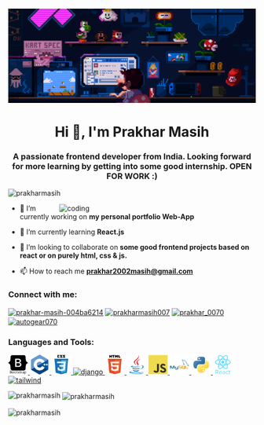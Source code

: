 ![logo](https://github.com/PrakharMasih/PrakharMasih/blob/main/mario.gif)
<h1 align="center">Hi 👋, I'm Prakhar Masih</h1>
<h3 align="center">A passionate frontend developer from India. Looking forward for more learning by getting into some good internship. OPEN FOR WORK :)</h3>

<p align="left"> <img src="https://komarev.com/ghpvc/?username=prakharmasih&label=Profile%20views&color=0e75b6&style=flat" alt="prakharmasih" /> </p>

<img width="400px" align="right" alt="coding" src="https://user-images.githubusercontent.com/98174080/221128846-98c1093b-31af-4bd9-b619-edad62afc062.gif" >

- 🔭 I’m currently working on **my personal portfolio Web-App**

- 🌱 I’m currently learning **React.js**

- 👯 I’m looking to collaborate on **some good frontend projects based on react or on purely html, css & js.**

- 📫 How to reach me **prakhar2002masih@gmail.com**

<h3 align="left">Connect with me:</h3>
<p align="left">
<a href="https://linkedin.com/in/prakhar-masih-004ba6214" target="blank"><img align="center" src="https://raw.githubusercontent.com/rahuldkjain/github-profile-readme-generator/master/src/images/icons/Social/linked-in-alt.svg" alt="prakhar-masih-004ba6214" height="30" width="40" /></a>
<a href="https://instagram.com/prakharmasih007" target="blank"><img align="center" src="https://raw.githubusercontent.com/rahuldkjain/github-profile-readme-generator/master/src/images/icons/Social/instagram.svg" alt="prakharmasih007" height="30" width="40" /></a>
<a href="https://www.leetcode.com/prakhar_0070" target="blank"><img align="center" src="https://raw.githubusercontent.com/rahuldkjain/github-profile-readme-generator/master/src/images/icons/Social/leet-code.svg" alt="prakhar_0070" height="30" width="40" /></a>
<a href="https://auth.geeksforgeeks.org/user/autogear070" target="blank"><img align="center" src="https://raw.githubusercontent.com/rahuldkjain/github-profile-readme-generator/master/src/images/icons/Social/geeks-for-geeks.svg" alt="autogear070" height="30" width="40" /></a>
</p>

<h3 align="left">Languages and Tools:</h3>
<p align="left"> <a href="https://getbootstrap.com" target="_blank" rel="noreferrer"> <img src="https://raw.githubusercontent.com/devicons/devicon/master/icons/bootstrap/bootstrap-plain-wordmark.svg" alt="bootstrap" width="40" height="40"/> </a> <a href="https://www.w3schools.com/cpp/" target="_blank" rel="noreferrer"> <img src="https://raw.githubusercontent.com/devicons/devicon/master/icons/cplusplus/cplusplus-original.svg" alt="cplusplus" width="40" height="40"/> </a> <a href="https://www.w3schools.com/css/" target="_blank" rel="noreferrer"> <img src="https://raw.githubusercontent.com/devicons/devicon/master/icons/css3/css3-original-wordmark.svg" alt="css3" width="40" height="40"/> </a> <a href="https://www.djangoproject.com/" target="_blank" rel="noreferrer"> <img src="https://cdn.worldvectorlogo.com/logos/django.svg" alt="django" width="40" height="40"/> </a> <a href="https://www.w3.org/html/" target="_blank" rel="noreferrer"> <img src="https://raw.githubusercontent.com/devicons/devicon/master/icons/html5/html5-original-wordmark.svg" alt="html5" width="40" height="40"/> </a> <a href="https://www.java.com" target="_blank" rel="noreferrer"> <img src="https://raw.githubusercontent.com/devicons/devicon/master/icons/java/java-original.svg" alt="java" width="40" height="40"/> </a> <a href="https://developer.mozilla.org/en-US/docs/Web/JavaScript" target="_blank" rel="noreferrer"> <img src="https://raw.githubusercontent.com/devicons/devicon/master/icons/javascript/javascript-original.svg" alt="javascript" width="40" height="40"/> </a> <a href="https://www.mysql.com/" target="_blank" rel="noreferrer"> <img src="https://raw.githubusercontent.com/devicons/devicon/master/icons/mysql/mysql-original-wordmark.svg" alt="mysql" width="40" height="40"/> </a> <a href="https://www.python.org" target="_blank" rel="noreferrer"> <img src="https://raw.githubusercontent.com/devicons/devicon/master/icons/python/python-original.svg" alt="python" width="40" height="40"/> </a> <a href="https://reactjs.org/" target="_blank" rel="noreferrer"> <img src="https://raw.githubusercontent.com/devicons/devicon/master/icons/react/react-original-wordmark.svg" alt="react" width="40" height="40"/> </a> <a href="https://tailwindcss.com/" target="_blank" rel="noreferrer"> <img src="https://www.vectorlogo.zone/logos/tailwindcss/tailwindcss-icon.svg" alt="tailwind" width="40" height="40"/> </a> </p>

<p><img align="left" src="https://github-readme-stats.vercel.app/api/top-langs?username=prakharmasih&show_icons=true&locale=en&layout=compact" alt="prakharmasih" /></p>

<p>&nbsp;<img align="center" src="https://github-readme-stats.vercel.app/api?username=prakharmasih&show_icons=true&locale=en" alt="prakharmasih" /></p>

<p><img align="center" src="https://github-readme-streak-stats.herokuapp.com/?user=prakharmasih&" alt="prakharmasih" /></p>







